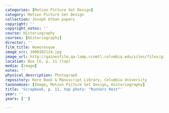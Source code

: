 ```yaml
---
categories: [Motion Picture Set Design]
category: Motion Picture Set Design
collection: Joseph Urban papers
copyright: ''
copyright_notes: ''
course: Historiography
courses: [Historiography]
director: ''
film_title: Humoresque
image_src: 1000102124.jpg
image_url: http://gainesfilm.qa-lamp.ccnmtl.columbia.edu/sites/files/gainesfilm/images/1000102124.jpg
location: Box C6, p. 11 (top)
media: [image]
notes: ''
physical_description: Photograph
repository: Rare Book & Manuscript Library, Columbia University
taxonomies: [Image, Motion Picture Set Design, Historiography]
title: 'Scrapbook, p. 11, top photo: "Runners Rest"'
year: ''
years: ['']

---
```

